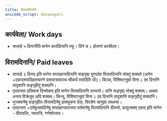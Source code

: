 ```yaml
---
title: विरामदिनानि
unicode_script: devanagari
---
```


## कार्यवेला/ Work days
- सप्ताहे ५ दिनानीति मानेन कार्यदिनानि स्युः। दिने च ८ होराणां कार्यवेला। 

## विरामदिनानि/ Paid leaves
- सप्ताहे २ दिनय् इति मानेन सप्ताहान्तदिनानि सङ्गृह्य युगपदेव विरामदिनानि भोक्तुं शक्यते (अनेन +एकादश्यादिव्रताचरणे ग्रामयात्रायाञ्च सौकर्यं स्यादिति धीः)। किञ्च, विशिष्टानुज्ञां विना ८ एव दिनानि तादृशानि सङ्गृहीतुं शक्यानि। 
- एतदन्तरा प्रतिमासं दिनमेकम् इति मानेन विरामदिनानि लभ्यन्ते। तानि सङ्गृह्य भोक्तुं शक्यम्। अथवा धनाय विक्रेतुम् अपि शक्यम्। किन्तु, विशिष्टानुज्ञां विना ८ एव दिनानि तादृशानि सङ्गृहीतुं शक्यानि।
- भुज्यमानेषु सङ्गृहीत-विरामदिनेषु प्राक्सूचना देया, विपत्रेण चानुज्ञा लब्धव्या।
- एतदन्तरा +एतेषूत्सवदिनेषु सप्ताहान्तादन्तरा वर्तमानेषु विरामदिनानि दीयन्ते, प्रत्युत्सवम् एकम् इति मानेन - दीपावलिः, नवरात्रि, गणेशोत्सवः।